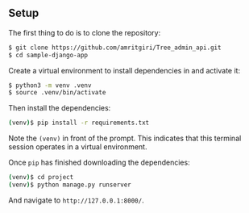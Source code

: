 ## Setup

The first thing to do is to clone the repository:

```sh
$ git clone https://github.com/amritgiri/Tree_admin_api.git
$ cd sample-django-app
```

Create a virtual environment to install dependencies in and activate it:

```sh
$ python3 -m venv .venv
$ source .venv/bin/activate
```

Then install the dependencies:

```sh
(venv)$ pip install -r requirements.txt
```
Note the `(venv)` in front of the prompt. This indicates that this terminal
session operates in a virtual environment.

Once `pip` has finished downloading the dependencies:
```sh
(venv)$ cd project
(venv)$ python manage.py runserver
```
And navigate to `http://127.0.0.1:8000/`.